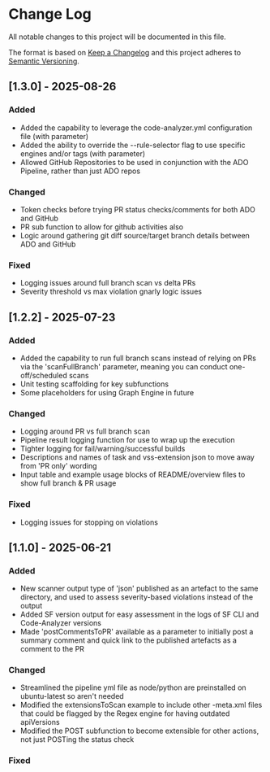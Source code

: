# Change Log
All notable changes to this project will be documented in this file.
 
The format is based on [Keep a Changelog](http://keepachangelog.com/)
and this project adheres to [Semantic Versioning](http://semver.org/).

## [1.3.0] - 2025-08-26
 
### Added
- Added the capability to leverage the code-analyzer.yml configuration file (with parameter)
- Added the ability to override the --rule-selector flag to use specific engines and/or tags (with parameter)
- Allowed GitHub Repositories to be used in conjunction with the ADO Pipeline, rather than just ADO repos
### Changed
- Token checks before trying PR status checks/comments for both ADO and GitHub
- PR sub function to allow for github activities also
- Logic around gathering git diff source/target branch details between ADO and GitHub
### Fixed 
- Logging issues around full branch scan vs delta PRs
- Severity threshold vs max violation gnarly logic issues

## [1.2.2] - 2025-07-23
 
### Added
- Added the capability to run full branch scans instead of relying on PRs via the 'scanFullBranch' parameter, meaning you can conduct one-off/scheduled scans
- Unit testing scaffolding for key subfunctions
- Some placeholders for using Graph Engine in future
### Changed
- Logging around PR vs full branch scan
- Pipeline result logging function for use to wrap up the execution
- Tighter logging for fail/warning/successful builds
- Descriptions and names of task and vss-extension json to move away from 'PR only' wording
- Input table and example usage blocks of README/overview files to show full branch & PR usage 
### Fixed 
- Logging issues for stopping on violations

## [1.1.0] - 2025-06-21
 
### Added
- New scanner output type of 'json' published as an artefact to the same directory, and used to assess severity-based violations instead of the output
- Added SF version output for easy assessment in the logs of SF CLI and Code-Analyzer versions
- Made 'postCommentsToPR' available as a parameter to initially post a summary comment and quick link to the published artefacts as a comment to the PR
### Changed
- Streamlined the pipeline yml file as node/python are preinstalled on ubuntu-latest so aren't needed
- Modified the extensionsToScan example to include other -meta.xml files that could be flagged by the Regex engine for having outdated apiVersions
- Modified the POST subfunction to become extensible for other actions, not just POSTing the status check
### Fixed

 